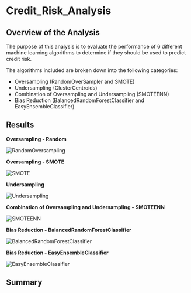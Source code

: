 # Credit_Risk_Analysis

## Overview of the Analysis

The purpose of this analysis is to evaluate the performance of 6 different machine learning algorithms to determine if they should be used to predict credit risk.

The algorithms included are broken down into the following categories:
  * Oversampling (RandomOverSampler and SMOTE)
  * Undersampling (ClusterCentroids)
  * Combination of Oversampling and Undersampling (SMOTEENN)
  * Bias Reduction (BalancedRandomForestClassifier and EasyEnsembleClassifier)

## Results

**Oversampling - Random**

![RandomOversampling](https://user-images.githubusercontent.com/82549092/129476630-06222f8c-5c3f-4515-8917-31ef1b8c80b8.PNG)

**Oversampling - SMOTE**

![SMOTE](https://user-images.githubusercontent.com/82549092/129476634-21c00bb8-079e-4551-8161-2b21c3fa9a9a.PNG)

**Undersampling**

![Undersampling](https://user-images.githubusercontent.com/82549092/129476635-2c69e6a3-761e-4687-8dc6-c2544d42e2fc.PNG)

**Combination of Oversampling and Undersampling - SMOTEENN**

![SMOTEENN](https://user-images.githubusercontent.com/82549092/129476637-d976ba73-8aff-4224-ba38-bb6ddd9f4f4e.PNG)

**Bias Reduction - BalancedRandomForestClassifier**

![BalancedRandomForestClassifier](https://user-images.githubusercontent.com/82549092/129476640-ece44169-a8d9-4e88-896c-d99a4700e5f0.PNG)


**Bias Reduction - EasyEnsembleClassifier**

![EasyEnsembleClassifier](https://user-images.githubusercontent.com/82549092/129476643-e4c84b5e-9fe2-49cd-ad59-d4d412cea05a.PNG)


## Summary



